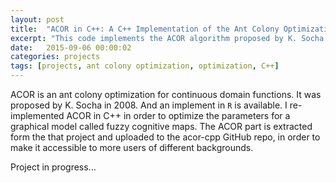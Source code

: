 ```yaml
---
layout: post
title:  "ACOR in C++: A C++ Implementation of the Ant Colony Optimization for Real Parameters"
excerpt: "This code implements the ACOR algorithm proposed by K. Socha."
date:   2015-09-06 00:00:02
categories: projects
tags: [projects, ant colony optimization, optimization, C++]
---
```

ACOR is an ant colony optimization for continuous domain functions. It was proposed by K. Socha in 2008. And an implement in `R` is available. I re-implemented ACOR in C++ in order to optimize the parameters for a graphical model called fuzzy cognitive maps. The ACOR part is extracted form the that project and uploaded to the acor-cpp GitHub repo, in order to make it accessible to more users of different backgrounds.

Project in progress...
